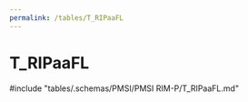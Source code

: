 ```yaml
---
permalink: /tables/T_RIPaaFL
---
```

# T\_RIPaaFL
<!-- SPDX-License-Identifier: MPL-2.0 -->

<!-- ATTENTION : Ne pas supprimer ou modifier la ligne ci-dessous -->
#include "tables/.schemas/PMSI/PMSI RIM-P/T_RIPaaFL.md"
<!-- ATTENTION : Ne pas supprimer ou modifier la ligne ci-dessus -->
